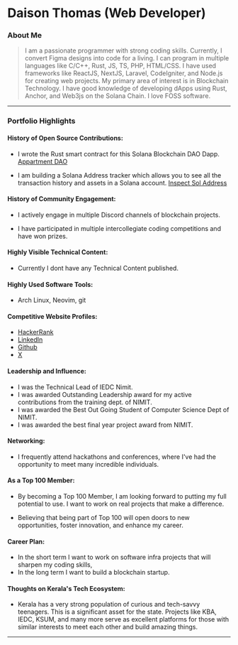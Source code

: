 # Daison Thomas (Web Developer)

### About Me

> I am a passionate programmer with strong coding skills. Currently, I convert Figma designs into code for a living. I can program in multiple languages like C/C++, Rust, JS, TS, PHP, HTML/CSS. I have used frameworks like ReactJS, NextJS, Laravel, CodeIgniter, and Node.js for creating web projects. My primary area of interest is in Blockchain Technology. I have good knowledge of developing dApps using Rust, Anchor, and Web3js on the Solana Chain. I love FOSS software.

---

### Portfolio Highlights

#### History of Open Source Contributions:

- I wrote the Rust smart contract for this Solana Blockchain DAO Dapp.
  [Appartment DAO](https://github.com/daisonth/encode-capstone-project) 

- I am building a Solana Address tracker which allows you to see all the transaction history and assets in a Solana account.
  [Inspect Sol Address](https://github.com/daisonth/inspect-sol-address) 

#### History of Community Engagement:

- I actively engage in multiple Discord channels of blockchain projects.

- I have participated in multiple intercollegiate coding competitions and have won prizes.

#### Highly Visible Technical Content:

- Currently I dont have any Technical Content published.

#### Highly Used Software Tools:

- Arch Linux, Neovim, git 

#### Competitive Website Profiles:

- [HackerRank](https://www.hackerrank.com/daisonthms)
- [LinkedIn](https://www.linkedin.com/in/daison-thomas-1953a4227/)
- [Github](https://github.com/daisonth)
- [X](https://twitter.com/daisonth)

#### Leadership and Influence:

- I was the Technical Lead of IEDC Nimit.
- I was awarded Outstanding Leadership award for my active contributions from the training dept. of NIMIT.
- I was awarded the Best Out Going Student of Computer Science Dept of NIMIT.
- I was awarded the best final year project award from NIMIT.

#### Networking:

- I frequently attend hackathons and conferences, where I've had the opportunity to meet many incredible individuals.

#### As a Top 100 Member:

- By becoming a Top 100 Member, I am looking forward to putting my full potential to use. I want to work on real projects that make a difference. 

- Believing that being part of Top 100 will open doors to new opportunities, foster innovation, and enhance my career.

#### Career Plan:

- In the short term I want to work on software infra projects that will sharpen my coding skills, 
- In the long term I want to build a blockchain startup. 

#### Thoughts on Kerala's Tech Ecosystem:

- Kerala has a very strong population of curious and tech-savvy teenagers. This is a significant asset for the state. Projects like KBA, IEDC, KSUM, and many more serve as excellent platforms for those with similar interests to meet each other and build amazing things.

---
